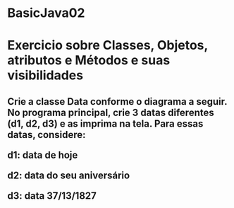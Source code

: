 # BasicJava02
<h1>Exercicio sobre Classes, Objetos, atributos e Métodos e suas visibilidades<h2>
Crie a classe Data conforme o diagrama a seguir. No programa principal, crie 3 datas diferentes (d1, d2, d3) e as imprima na tela. Para essas datas, considere:
  <p>d1: data de hoje</p>
  <p>d2: data do seu aniversário</p>
  <p>d3: data 37/13/1827</p>
